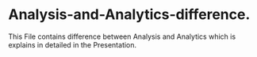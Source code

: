 # Analysis-and-Analytics-difference.
This File contains difference between Analysis and Analytics which is explains in detailed in the Presentation.
